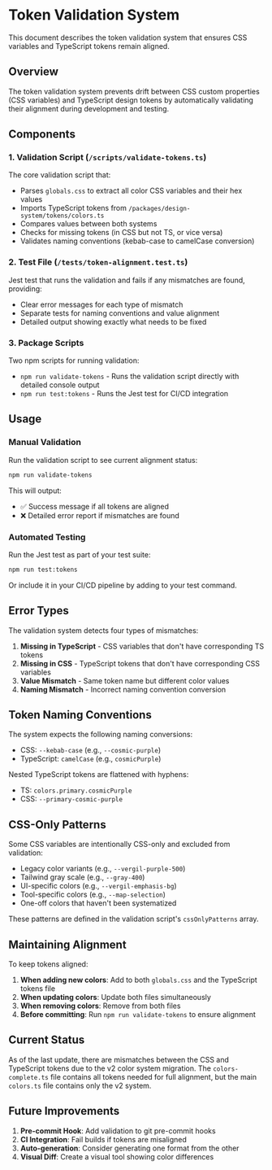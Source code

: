 # Token Validation System

This document describes the token validation system that ensures CSS variables and TypeScript tokens remain aligned.

## Overview

The token validation system prevents drift between CSS custom properties (CSS variables) and TypeScript design tokens by automatically validating their alignment during development and testing.

## Components

### 1. Validation Script (`/scripts/validate-tokens.ts`)

The core validation script that:
- Parses `globals.css` to extract all color CSS variables and their hex values
- Imports TypeScript tokens from `/packages/design-system/tokens/colors.ts`
- Compares values between both systems
- Checks for missing tokens (in CSS but not TS, or vice versa)
- Validates naming conventions (kebab-case to camelCase conversion)

### 2. Test File (`/tests/token-alignment.test.ts`)

Jest test that runs the validation and fails if any mismatches are found, providing:
- Clear error messages for each type of mismatch
- Separate tests for naming conventions and value alignment
- Detailed output showing exactly what needs to be fixed

### 3. Package Scripts

Two npm scripts for running validation:
- `npm run validate-tokens` - Runs the validation script directly with detailed console output
- `npm run test:tokens` - Runs the Jest test for CI/CD integration

## Usage

### Manual Validation

Run the validation script to see current alignment status:

```bash
npm run validate-tokens
```

This will output:
- ✅ Success message if all tokens are aligned
- ❌ Detailed error report if mismatches are found

### Automated Testing

Run the Jest test as part of your test suite:

```bash
npm run test:tokens
```

Or include it in your CI/CD pipeline by adding to your test command.

## Error Types

The validation system detects four types of mismatches:

1. **Missing in TypeScript** - CSS variables that don't have corresponding TS tokens
2. **Missing in CSS** - TypeScript tokens that don't have corresponding CSS variables
3. **Value Mismatch** - Same token name but different color values
4. **Naming Mismatch** - Incorrect naming convention conversion

## Token Naming Conventions

The system expects the following naming conversions:

- CSS: `--kebab-case` (e.g., `--cosmic-purple`)
- TypeScript: `camelCase` (e.g., `cosmicPurple`)

Nested TypeScript tokens are flattened with hyphens:
- TS: `colors.primary.cosmicPurple`
- CSS: `--primary-cosmic-purple`

## CSS-Only Patterns

Some CSS variables are intentionally CSS-only and excluded from validation:

- Legacy color variants (e.g., `--vergil-purple-500`)
- Tailwind gray scale (e.g., `--gray-400`)
- UI-specific colors (e.g., `--vergil-emphasis-bg`)
- Tool-specific colors (e.g., `--map-selection`)
- One-off colors that haven't been systematized

These patterns are defined in the validation script's `cssOnlyPatterns` array.

## Maintaining Alignment

To keep tokens aligned:

1. **When adding new colors**: Add to both `globals.css` and the TypeScript tokens file
2. **When updating colors**: Update both files simultaneously
3. **When removing colors**: Remove from both files
4. **Before committing**: Run `npm run validate-tokens` to ensure alignment

## Current Status

As of the last update, there are mismatches between the CSS and TypeScript tokens due to the v2 color system migration. The `colors-complete.ts` file contains all tokens needed for full alignment, but the main `colors.ts` file contains only the v2 system.

## Future Improvements

1. **Pre-commit Hook**: Add validation to git pre-commit hooks
2. **CI Integration**: Fail builds if tokens are misaligned
3. **Auto-generation**: Consider generating one format from the other
4. **Visual Diff**: Create a visual tool showing color differences